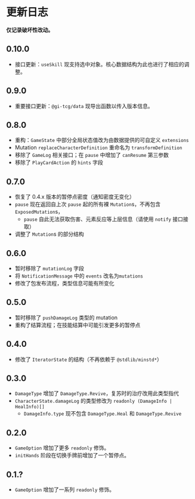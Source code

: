 # 更新日志

**仅记录破坏性改动。**

## 0.10.0
- 接口更新：`useSkill` 现支持选中对象。核心数据结构为此也进行了相应的调整。

## 0.9.0
- 重要接口更新：`@gi-tcg/data` 现导出函数以传入版本信息。

## 0.8.0
- 重构：`GameState` 中部分全局状态值改为由数据提供的可自定义 `extensions`
- Mutation `replaceCharacterDefinition` 重命名为 `transformDefinition`
- 移除了 `GameLog` 相关接口；在 `pause` 中增加了 `canResume` 第三参数
- 移除了 `PlayCardAction` 的 `hints` 字段

## 0.7.0
- 恢复了 0.4.x 版本的暂停点密度（通知密度无变化）
- `pause` 现在返回自上次 `pause` 起的所有裸 `Mutation`s，不再包含 `ExposedMutation`s，
  - `pause` 自此无法获取伤害、元素反应等上层信息（请使用 `notify` 接口接取）
- 调整了 `Mutation`s 的部分结构

## 0.6.0

- 暂时移除了 `mutationLog` 字段
- 将 `NotificationMessage` 中的 `events` 改名为`mutations`
- 修改了包发布流程，类型信息可能有所变化

## 0.5.0

- 暂时移除了 `pushDamageLog` 类型的 mutation
- 重构了结算流程；在技能结算中可能引发更多的暂停点

## 0.4.0

- 修改了 `IteratorState` 的结构（不再依赖于 `@stdlib/minstd*`）

## 0.3.0

- `DamageType` 增加了 `DamageType.Revive`，复苏时的治疗改用此类型指代
- `CharacterState.damageLog` 的类型修改为 `readonly (DamageInfo | HealInfo)[]`
  - `DamageInfo.type` 现不包含 `DamageType.Heal` 和 `DamageType.Revive`

## 0.2.0

- `GameOption` 增加了更多 `readonly` 修饰。
- `initHands` 阶段在切换手牌前增加了一个暂停点。

## 0.1.?

- `GameOption` 增加了一系列 `readonly` 修饰。
